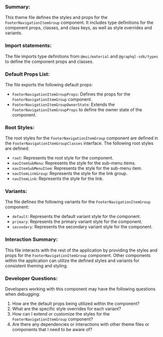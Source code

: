 ### Summary:
This theme file defines the styles and props for the `FooterNavigationItemGroup` component. It includes type definitions for the component props, classes, and class keys, as well as style overrides and variants.

### Import statements:
The file imports type definitions from `@mui/material` and `@graphql-sdk/types` to define the component props and classes.

### Default Props List:
The file exports the following default props:
- `FooterNavigationItemGroupProps`: Defines the props for the `FooterNavigationItemGroup` component.
- `FooterNavigationItemGroupOwnerState`: Extends the `FooterNavigationItemGroupProps` to define the owner state of the component.

### Root Styles:
The root styles for the `FooterNavigationItemGroup` component are defined in the `FooterNavigationItemGroupClasses` interface. The following root styles are defined:
- `root`: Represents the root style for the component.
- `navItemSubMenu`: Represents the style for the sub-menu items.
- `navItemSubMenuItem`: Represents the style for the sub-menu item.
- `navItemLinkGroup`: Represents the style for the link group.
- `navItemLink`: Represents the style for the link.

### Variants:
The file defines the following variants for the `FooterNavigationItemGroup` component:
- `default`: Represents the default variant style for the component.
- `primary`: Represents the primary variant style for the component.
- `secondary`: Represents the secondary variant style for the component.

### Interaction Summary:
This file interacts with the rest of the application by providing the styles and props for the `FooterNavigationItemGroup` component. Other components within the application can utilize the defined styles and variants for consistent theming and styling.

### Developer Questions:
Developers working with this component may have the following questions when debugging:
1. How are the default props being utilized within the component?
2. What are the specific style overrides for each variant?
3. How can I extend or customize the styles for the `FooterNavigationItemGroup` component?
4. Are there any dependencies or interactions with other theme files or components that I need to be aware of?